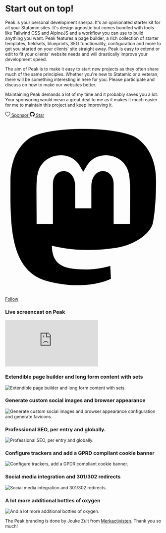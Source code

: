 # Start out on top!

Peak is your personal development sherpa. It's an opinionated starter kit for all your Statamic sites. It's design agnostic but comes bundled with tools like Tailwind CSS and AlpineJS and a workflow you can use to build anything you want. Peak features a page builder, a rich collection of starter templates, fieldsets, blueprints, SEO functionality, configuration and more to get you started on your clients' site straight away. Peak is easy to extend or edit to fit your clients' website needs and will drastically improve your development speed.

The aim of Peak is to make it easy to start new projects as they often share much of the same principles. Whether you're new to Statamic or a veteran, there will be something interesting in here for you. Please participate and discuss on how to make our websites better.

Maintaining Peak demands a lot of my time and it probably saves you a lot. Your sponsoring would mean a great deal to me as it makes it much easier for me to maintain this project and keep improving it.

<div class="button-group">
  <a class="button" href="https://github.com/sponsors/studio1902" target="_blank">
    <svg class="button__icon button__icon--sponsor" xmlns="http://www.w3.org/2000/svg" width="16" height="16" viewBox="0 0 16 16"><path d="m8 2.748-.717-.737C5.6.281 2.514.878 1.4 3.053c-.523 1.023-.641 2.5.314 4.385.92 1.815 2.834 3.989 6.286 6.357 3.452-2.368 5.365-4.542 6.286-6.357.955-1.886.838-3.362.314-4.385C13.486.878 10.4.28 8.717 2.01L8 2.748zM8 15C-7.333 4.868 3.279-3.04 7.824 1.143c.06.055.119.112.176.171a3.12 3.12 0 0 1 .176-.17C12.72-3.042 23.333 4.867 8 15z"></path></svg>
    <span>Sponsor</span>
  </a>
  <a class="button" href="https://github.com/studio1902/statamic-peak/stargazers" target="_blank">
    <svg class="button__icon button__icon--github" xmlns="http://www.w3.org/2000/svg" width="16" height="16"  viewBox="0 0 16 16"><path d="M8 0C3.58 0 0 3.58 0 8c0 3.54 2.29 6.53 5.47 7.59.4.07.55-.17.55-.38 0-.19-.01-.82-.01-1.49-2.01.37-2.53-.49-2.69-.94-.09-.23-.48-.94-.82-1.13-.28-.15-.68-.52-.01-.53.63-.01 1.08.58 1.23.82.72 1.21 1.87.87 2.33.66.07-.52.28-.87.51-1.07-1.78-.2-3.64-.89-3.64-3.95 0-.87.31-1.59.82-2.15-.08-.2-.36-1.02.08-2.12 0 0 .67-.21 2.2.82.64-.18 1.32-.27 2-.27.68 0 1.36.09 2 .27 1.53-1.04 2.2-.82 2.2-.82.44 1.1.16 1.92.08 2.12.51.56.82 1.27.82 2.15 0 3.07-1.87 3.75-3.65 3.95.29.25.54.73.54 1.48 0 1.07-.01 1.93-.01 2.2 0 .21.15.46.55.38A8.012 8.012 0 0 0 16 8c0-4.42-3.58-8-8-8z"></path></svg>
    <span>Star</span>
  </a>
  <a class="button" href="https://mastodon.social/@robdekort" rel="me" target="_blank">
    <svg class="button__icon button__icon--mastodon" xmlns="http://www.w3.org/2000/svg" viewBox="0 0 448 512"><path d="M433 179.11c0-97.2-63.71-125.7-63.71-125.7-62.52-28.7-228.56-28.4-290.48 0 0 0-63.72 28.5-63.72 125.7 0 115.7-6.6 259.4 105.63 289.1 40.51 10.7 75.32 13 103.33 11.4 50.81-2.8 79.32-18.1 79.32-18.1l-1.7-36.9s-36.31 11.4-77.12 10.1c-40.41-1.4-83-4.4-89.63-54a102.54 102.54 0 01-.9-13.9c85.63 20.9 158.65 9.1 178.75 6.7 56.12-6.7 105-41.3 111.23-72.9 9.8-49.8 9-121.5 9-121.5zm-75.12 125.2h-46.63v-114.2c0-49.7-64-51.6-64 6.9v62.5h-46.33V197c0-58.5-64-56.6-64-6.9v114.2H90.19c0-122.1-5.2-147.9 18.41-175 25.9-28.9 79.82-30.8 103.83 6.1l11.6 19.5 11.6-19.5c24.11-37.1 78.12-34.8 103.83-6.1 23.71 27.3 18.4 53 18.4 175z"/></svg>
  <span>Follow</span>
  </a>
</div>

### Live screencast on Peak
<div class='embed-container'><iframe src='https://www.youtube.com/embed/79Ist1HrHoA' frameborder='0' allowfullscreen></iframe></div>

### Extendible page builder and long form content with sets
![Extendible page builder and long form content with sets.](https://cdn.studio1902.nl/assets/statamic-peak/statamic-peak-promo-01.png)

### Generate custom social images and browser appearance
![Generate custom social images and browser appearance configuration and generate favicons.](https://cdn.studio1902.nl/assets/statamic-peak/statamic-peak-promo-02.png)

### Professional SEO, per entry and globally.
![Professional SEO, per entry and globally.](https://cdn.studio1902.nl/assets/statamic-peak/statamic-peak-promo-03.png)

### Configure trackers and add a GPRD compliant cookie banner
![Configure trackers, add a GPDR compliant cookie banner.](https://cdn.studio1902.nl/assets/statamic-peak/statamic-peak-promo-04.png)

### Social media integration and 301/302 redirects
![Social media integration and 301/302 redirects.](https://cdn.studio1902.nl/assets/statamic-peak/statamic-peak-promo-05.png)

### A lot more additional bottles of oxygen
![And a lot more additional bottles of oxygen.](https://cdn.studio1902.nl/assets/statamic-peak/statamic-peak-promo-06.png)

The Peak branding is done by Jouke Zult from [Merkactivisten](https://merkactivisten.nl). Thank you so much!
